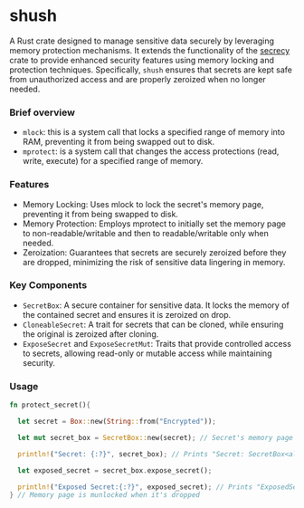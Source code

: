 # shush

A Rust crate designed to manage sensitive data securely by leveraging memory protection mechanisms. It extends the functionality of the [secrecy](https://crates.io/crates/secrecy) crate to provide enhanced security features using memory locking and protection techniques. Specifically, `shush` ensures that secrets are kept safe from unauthorized access and are properly zeroized when no longer needed.

### Brief overview

- `mlock`: this is a system call that locks a specified range of memory into RAM, preventing it from being swapped out to disk.
- `mprotect`: is a system call that changes the access protections (read, write, execute) for a specified range of memory.

### Features

- Memory Locking: Uses mlock to lock the secret's memory page, preventing it from being swapped to disk.
- Memory Protection: Employs mprotect to initially set the memory page to non-readable/writable and then to readable/writable only when needed.
- Zeroization: Guarantees that secrets are securely zeroized before they are dropped, minimizing the risk of sensitive data lingering in memory.

### Key Components

- `SecretBox`: A secure container for sensitive data. It locks the memory of the contained secret and ensures it is zeroized on drop.
- `CloneableSecret`: A trait for secrets that can be cloned, while ensuring the original is zeroized after cloning.
- `ExposeSecret` and `ExposeSecretMut`: Traits that provide controlled access to secrets, allowing read-only or mutable access while maintaining security.

### Usage

```rust
fn protect_secret(){

  let secret = Box::new(String::from("Encrypted"));

  let mut secret_box = SecretBox::new(secret); // Secret's memory page is mlocked

  println!("Secret: {:?}", secret_box); // Prints "Secret: SecretBox<alloc::string::String>([REDACTED])"

  let exposed_secret = secret_box.expose_secret();

  println!("Exposed Secret:{:?}", exposed_secret); // Prints "ExposedSecret: SecretGuardMut { data: "Encrypted" }"
} // Memory page is munlocked when it's dropped

```
